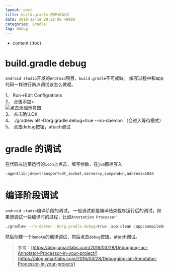 ```yaml
---
layout: post
title: build.gradle 的断点调试
date: 2018-12-18 20:28:00 +0800
categories: Gradle
tag: Debug
---
```

* content
{:toc}


build.gradle debug                     
=========================================

`android studio`开发的`Android`项目，`build.gradle`不可或缺。
编写过程中和app代码一样进行断点调试该怎么做呢。

1、 Run->Edit Configrations  
2、 点击添加+  
![点击添加示意图](https://picgo-1307686581.cos.ap-shanghai.myqcloud.com/github/hqglichao/imagesgradle-debug-add.png)  
3、 点击确认OK  
4、 ./gradlew aR -Dorg.gradle.debug=true  --no-daemon （会进入等待模式）  
5、 点击debug按钮，attach调试  

gradle 的调试
=========================================

在代码左边带运行的`icon`上点击，填写参数，在`jvm`那栏写入  
```bash
-agentlib:jdwp=transport=dt_socket,server=y,suspend=n,address=1044
```

编译阶段调试
=========================================
`android studio`编译阶段的调试。
一般调试都是编译结束程序运行后的调试，如果想调试一些编译时的过程，比如`Annotation Processor`
```bash
./gradlew --no-daemon -Dorg.gradle.debug=true :app:clean :app:compileDebugJavaWithJavac
```
然后创建一个`Remote`的编译调试，然后点击`debug`按钮，attach调试。
>参考：[https://blog.xmartlabs.com/2016/03/28/Debugging-an-Annotator-Processor-in-your-project/](https://blog.xmartlabs.com/2016/03/28/Debugging-an-Annotator-Processor-in-your-project/)